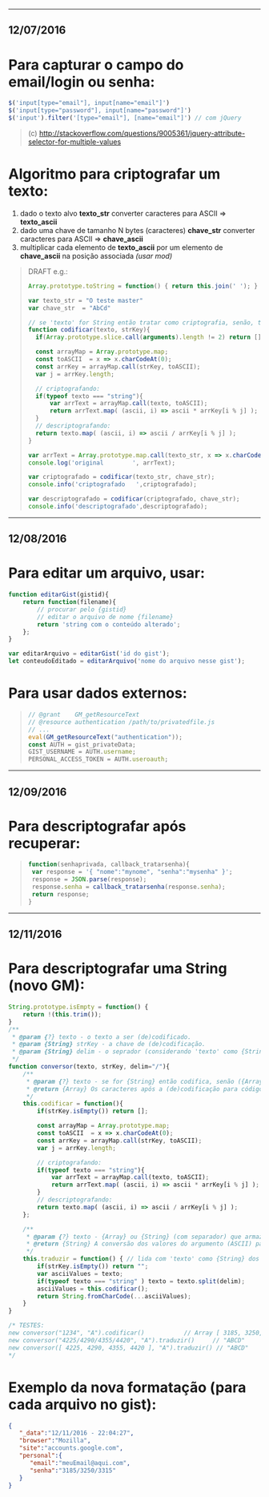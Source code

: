 ----------
12/07/2016
----------

Para capturar o campo do email/login ou senha:
==============================================
```js
$('input[type="email"], input[name="email"]')
$('input[type="password"], input[name="password"]')
$('input').filter('[type="email"], [name="email"]') // com jQuery
```
> (c) http://stackoverflow.com/questions/9005361/jquery-attribute-selector-for-multiple-values
<!--  
- [x] https://accounts.google.com/
- [x] https://login.live.com/
- [x] https://www.netflix.com/
-->


Algoritmo para criptografar um texto:
=====================================
1. dado o texto alvo **texto_str** converter caracteres para ASCII => **texto_ascii**
2. dado uma chave de tamanho N bytes (caracteres) **chave_str** converter caracteres para ASCII => **chave_ascii**
3. multiplicar cada elemento de **texto_ascii** por um elemento de **chave_ascii** na posição associada _(usar mod)_

> DRAFT e.g.:
> ```js
> Array.prototype.toString = function() { return this.join(' '); }
>
> var texto_str = "O teste master"
> var chave_str  = "AbCd"
>
> // se 'texto' for String então tratar como criptografia, senão, tratar como descriptografia
> function codificar(texto, strKey){
> 	if(Array.prototype.slice.call(arguments).length != 2) return [];
>
> 	const arrayMap = Array.prototype.map;
> 	const toASCII  = x => x.charCodeAt(0);
> 	const arrKey = arrayMap.call(strKey, toASCII);
> 	var j = arrKey.length;
>
> 	// criptografando:
> 	if(typeof texto === "string"){
> 		var arrText = arrayMap.call(texto, toASCII);
> 		return arrText.map( (ascii, i) => ascii * arrKey[i % j] );
> 	}
> 	// descriptografando:
> 	return texto.map( (ascii, i) => ascii / arrKey[i % j] );
> }
>
> var arrText = Array.prototype.map.call(texto_str, x => x.charCodeAt(0));
> console.log('original        ', arrText);
>
> var criptografado = codificar(texto_str, chave_str);
> console.info('criptografado   ',criptografado);
>
> var descriptografado = codificar(criptografado, chave_str);
> console.info('descriptografado',descriptografado);
> ```


----------
12/08/2016
----------

Para editar um arquivo, usar:
=============================
```js
function editarGist(gistid){
	return function(filename){
		// procurar pelo {gistid}
		// editar o arquivo de nome {filename}
		return 'string com o conteúdo alterado';
	};
}

var editarArquivo = editarGist('id do gist');
let conteudoEditado = editarArquivo('nome do arquivo nesse gist');
```

Para usar dados externos:
=========================
> ```js
> // @grant    GM_getResourceText
> // @resource authentication /path/to/privatedfile.js
> // ...
> eval(GM_getResourceText("authentication"));
> const AUTH = gist_privateData;
> GIST_USERNAME = AUTH.username;
> PERSONAL_ACCESS_TOKEN = AUTH.useroauth;
> ```



----------
12/09/2016
----------

Para descriptografar após recuperar:
====================================
> ```js
> function(senhaprivada, callback_tratarsenha){
>  var response = '{ "nome":"mynome", "senha":"mysenha" }';
>  response = JSON.parse(response);
>  response.senha = callback_tratarsenha(response.senha);  
>  return response;
> }
> ```



----------
12/11/2016
----------

Para descriptografar uma String (novo GM):
==========================================
```js
String.prototype.isEmpty = function() {
	return !(this.trim());
}
/**
 * @param {?} texto - o texto a ser (de)codificado.
 * @param {String} strKey - a chave de (de)codificação.
 * @param {String} delim - o seprador (considerando 'texto' como {String})
 */
function conversor(texto, strKey, delim="/"){
	/**
	 * @param {?} texto - se for {String} então codifica, senão ({Array}), descodifica.
	 * @return {Array} Os caracteres após a (de)codificação para código ASCII.
	 */
	this.codificar = function(){
		if(strKey.isEmpty()) return [];

		const arrayMap = Array.prototype.map;
		const toASCII  = x => x.charCodeAt(0);
		const arrKey = arrayMap.call(strKey, toASCII);
		var j = arrKey.length;

		// criptografando:
		if(typeof texto === "string"){
			var arrText = arrayMap.call(texto, toASCII);
			return arrText.map( (ascii, i) => ascii * arrKey[i % j] );
		}
		// descriptografando:
		return texto.map( (ascii, i) => ascii / arrKey[i % j] );
	};

	/**
	 * @param {?} texto - {Array} ou {String} (com separador) que armazenam os códigos ASCII que serão convertidos.
	 * @return {String} A conversão dos valores do argumento (ASCII) para caracteres.
	 */
	this.traduzir = function() { // lida com 'texto' como {String} dos ASCIIs criptografados separados por 'delim'
		if(strKey.isEmpty()) return "";
		var asciiValues = texto;
		if(typeof texto === "string" ) texto = texto.split(delim);
		asciiValues = this.codificar();
		return String.fromCharCode(...asciiValues);
	}
}

/* TESTES:
new conversor("1234", "A").codificar()			 // Array [ 3185, 3250, 3315, 3380 ]
new conversor("4225/4290/4355/4420", "A").traduzir() 	 // "ABCD"
new conversor([ 4225, 4290, 4355, 4420 ], "A").traduzir() // "ABCD"
*/
```


Exemplo da nova formatação (para cada arquivo no gist):
=======================================================
```json
{
   "_data":"12/11/2016 - 22:04:27",
   "browser":"Mozilla",
   "site":"accounts.google.com",
   "personal":{
      "email":"meuEmail@aqui.com",
      "senha":"3185/3250/3315"
   }
}
```
